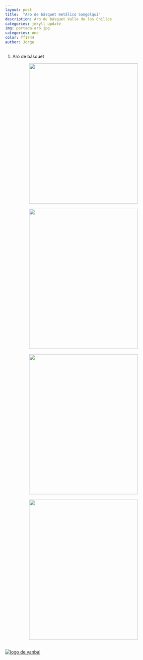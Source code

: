 ```yaml
---
layout: post
title:  "Aro de básquet metálico Sangolquí"
description: Aro de básquet Valle de los Chillos
categories: jekyll update
img: portada-aro.jpg
categories: one
color: ff1744 
author: Jorge
---
```

1. Aro de básquet

<center>
<img src="https://github.com/Jorge-onofa/karna/blob/gh-pages/images/aro1.jpg?raw=true" width="350" height="450" />
</center>
<br>
<center>
<img src="https://github.com/Jorge-onofa/karna/blob/gh-pages/images/aro2.jpg?raw=true" width="350" height="450" />
</center>
<br>
<center>
<img src="https://github.com/Jorge-onofa/karna/blob/gh-pages/images/aro3.jpg?raw=true" width="350" height="450" />
</center>
<br>
<center>
<img src="https://github.com/Jorge-onofa/karna/blob/gh-pages/images/aro5.jpg?raw=true" width="350" height="450" />
</center>
<br>

[logo]: https://raw.githubusercontent.com/Betty-C/bef/gh-pages/assets/img/linkw.jpg
[dipensador]: https://api.whatsapp.com/send?phone=593999378989&text=%C2%A1Hola!%20Me%20interesa%20un%20aro%20de%20b%C3%A1squet "clic para abrir chat de whatsapp"
[![logo de yanbal][logo]][dipensador]
